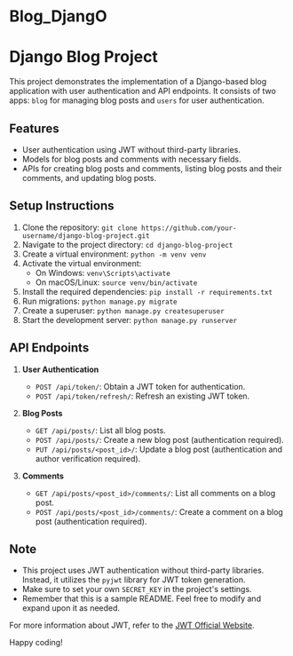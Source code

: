 # Blog_DjangO

# Django Blog Project

This project demonstrates the implementation of a Django-based blog application with user authentication and API endpoints. It consists of two apps: `blog` for managing blog posts and `users` for user authentication.

## Features

- User authentication using JWT without third-party libraries.
- Models for blog posts and comments with necessary fields.
- APIs for creating blog posts and comments, listing blog posts and their comments, and updating blog posts.

## Setup Instructions

1. Clone the repository: `git clone https://github.com/your-username/django-blog-project.git`
2. Navigate to the project directory: `cd django-blog-project`
3. Create a virtual environment: `python -m venv venv`
4. Activate the virtual environment:
   - On Windows: `venv\Scripts\activate`
   - On macOS/Linux: `source venv/bin/activate`
5. Install the required dependencies: `pip install -r requirements.txt`
6. Run migrations: `python manage.py migrate`
7. Create a superuser: `python manage.py createsuperuser`
8. Start the development server: `python manage.py runserver`

## API Endpoints

1. **User Authentication**
   - `POST /api/token/`: Obtain a JWT token for authentication.
   - `POST /api/token/refresh/`: Refresh an existing JWT token.

2. **Blog Posts**
   - `GET /api/posts/`: List all blog posts.
   - `POST /api/posts/`: Create a new blog post (authentication required).
   - `PUT /api/posts/<post_id>/`: Update a blog post (authentication and author verification required).

3. **Comments**
   - `GET /api/posts/<post_id>/comments/`: List all comments on a blog post.
   - `POST /api/posts/<post_id>/comments/`: Create a comment on a blog post (authentication required).

## Note

- This project uses JWT authentication without third-party libraries. Instead, it utilizes the `pyjwt` library for JWT token generation.
- Make sure to set your own `SECRET_KEY` in the project's settings.
- Remember that this is a sample README. Feel free to modify and expand upon it as needed.

For more information about JWT, refer to the [JWT Official Website](https://jwt.io/introduction/).

Happy coding!
